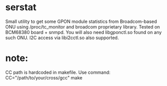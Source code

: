 # serstat
Small utility to get some GPON module statistics from Broadcom-based ONU using /proc/tc_monitor and broadcom proprietary library.
Tested on BCM68380 board + snmpd.
You will also need libgponctl.so found on any such ONU.
I2C access via libi2cctl.so also supported.

# note:
CC path is hardcoded in makefile.
Use command: CC="/path/to/your/cross/gcc" make
